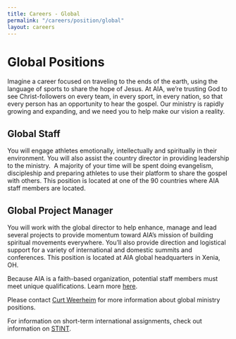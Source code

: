 ```yaml
---
title: Careers - Global
permalink: "/careers/position/global"
layout: careers
---
```


<div class="row"><div class="col-md-12"><h1 class="p1">Global Positions</h1><p></p><p class="p2"><img src="/uploads/careers/sportaid%20brazil%20kids.jpg" alt="" class="img-responsive pull-right col-md-5" />Imagine a career focused on traveling to the ends of the earth, using the language of sports to share the hope of Jesus. At AIA, we&rsquo;re trusting God to see Christ-followers on every team, in every sport, in every nation, so that every person has an opportunity to hear the gospel. Our ministry is rapidly growing and expanding, and we need you to help make our vision a reality.</p><h2 class="p2">Global Staff</h2><p class="p2"><span class="s1"> </span>You will engage athletes emotionally, intellectually and spiritually in their environment. You will also assist the country director in providing leadership to the ministry. &nbsp;A majority of your time will be spent doing evangelism, discipleship and preparing athletes to use their platform to share the gospel with others.&nbsp;This position is located at one of the 90 countries where AIA staff members are located.</p><h2 class="p2">Global Project Manager&nbsp;</h2><p class="p2">You will work with the global director to help enhance, manage and lead several projects to provide momentum toward AIA&rsquo;s mission of building spiritual movements everywhere. You&rsquo;ll also provide direction and logistical support for a variety of international and domestic summits and conferences. This position is located at AIA global headquarters in Xenia, OH.</p><p class="p3"></p><p class="p4">Because AIA is a faith-based organization, potential staff members must meet unique qualifications. Learn more <a href="http://dev.athletesinaction.org/careers/qualifications"><span class="s2">here</span></a>.&nbsp;</p><p class="p5"></p><p class="p2">Please contact <a href="mailto:curt.weerheim@athletesinaction.org"><span class="s3">Curt Weerheim</span></a> for more information about global ministry positions.</p><p class="p2">For information on short-term international assignments, check out information on <a href="http://dev.athletesinaction.org/careers/stint"><span class="s3">STINT</span></a>.</p></div></div>